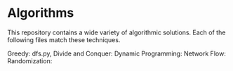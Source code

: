 # Algorithms
This repository contains a wide variety of algorithmic solutions. Each of the following files match these techniques.

Greedy: dfs.py, 
Divide and Conquer:
Dynamic Programming:
Network Flow:
Randomization:
